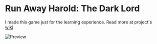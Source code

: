 # Run Away Harold: The Dark Lord

I made this game just for the learning experience. Read more at project's [wiki](https://github.com/dentolos19/RunAwayHarold/wiki)

![Preview](https://dentolos19.github.io/RunAwayHarold/preview.png)